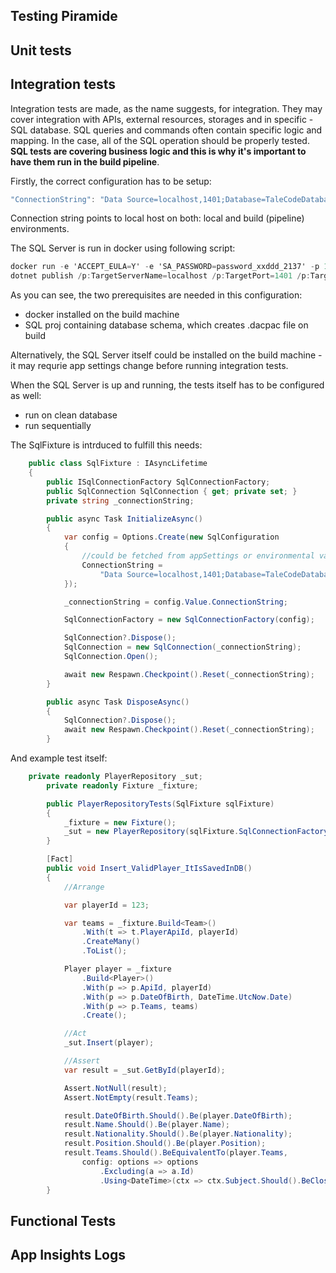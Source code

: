 
## Testing Piramide
## Unit tests



## Integration tests

Integration tests are made, as the name suggests, for integration. They may cover integration with APIs, external resources, storages and in specific - SQL database. SQL queries and commands often contain specific logic and mapping. In the case, all of the SQL operation should be properly tested. <b>SQL tests are covering business logic and this is why it's important to have them run in the build pipeline</b>.

<p>
Firstly, the correct configuration has to be setup:

```csharp
"ConnectionString": "Data Source=localhost,1401;Database=TaleCodeDatabase; User ID=SA;Password=password_xxddd_2137;Persist Security Info=True;MultipleActiveResultSets=True;Trusted_Connection=False;Connect Timeout=60;Encrypt=False;TrustServerCertificate=True"
```

Connection string points to local host on both: local and build (pipeline) environments.

The SQL Server is run in docker using following script:

```csharp
docker run -e 'ACCEPT_EULA=Y' -e 'SA_PASSWORD=password_xxddd_2137' -p 1401:1433 --name DB -d mcr.microsoft.com/mssql/server:2019-latest
dotnet publish /p:TargetServerName=localhost /p:TargetPort=1401 /p:TargetUser=sa /p:TargetPassword=password_xxddd_2137 /p:TargetDatabaseName=TaleCodeDatabase (from 'taleCode/src/TaleCodeDatabase' directory)
```

As you can see, the two prerequisites are needed in this configuration:
- docker installed on the build machine
- SQL proj containing database schema, which creates .dacpac file on build

Alternatively, the SQL Server itself could be installed on the build machine - it may requrie app settings change before running integration tests.
</p>

<p>
When the SQL Server is up and running, the tests itself has to be configured as well:

- run on clean database
- run sequentially

The SqlFixture is intrduced to fulfill this needs:

```csharp
    public class SqlFixture : IAsyncLifetime
    {
        public ISqlConnectionFactory SqlConnectionFactory;
        public SqlConnection SqlConnection { get; private set; }
        private string _connectionString;

        public async Task InitializeAsync()
        {
            var config = Options.Create(new SqlConfiguration
            {
                //could be fetched from appSettings or environmental variable
                ConnectionString =
                    "Data Source=localhost,1401;Database=TaleCodeDatabase; User ID=SA;Password=password_xxddd_2137;Persist Security Info=True;MultipleActiveResultSets=True;Trusted_Connection=False;Connect Timeout=60;Encrypt=False;TrustServerCertificate=True"
            });

            _connectionString = config.Value.ConnectionString;

            SqlConnectionFactory = new SqlConnectionFactory(config);

            SqlConnection?.Dispose();
            SqlConnection = new SqlConnection(_connectionString);
            SqlConnection.Open();

            await new Respawn.Checkpoint().Reset(_connectionString);
        }

        public async Task DisposeAsync()
        {
            SqlConnection?.Dispose();
            await new Respawn.Checkpoint().Reset(_connectionString);
        }
```
</p>

<p>
And example test itself:

```csharp
    private readonly PlayerRepository _sut;
        private readonly Fixture _fixture;

        public PlayerRepositoryTests(SqlFixture sqlFixture)
        {
            _fixture = new Fixture();
            _sut = new PlayerRepository(sqlFixture.SqlConnectionFactory);
        }

        [Fact]
        public void Insert_ValidPlayer_ItIsSavedInDB()
        {
            //Arrange

            var playerId = 123;

            var teams = _fixture.Build<Team>()
                .With(t => t.PlayerApiId, playerId)
                .CreateMany()
                .ToList();

            Player player = _fixture
                .Build<Player>()
                .With(p => p.ApiId, playerId)
                .With(p => p.DateOfBirth, DateTime.UtcNow.Date)
                .With(p => p.Teams, teams)
                .Create();

            //Act
            _sut.Insert(player);

            //Assert
            var result = _sut.GetById(playerId);

            Assert.NotNull(result);
            Assert.NotEmpty(result.Teams);

            result.DateOfBirth.Should().Be(player.DateOfBirth);
            result.Name.Should().Be(player.Name);
            result.Nationality.Should().Be(player.Nationality);
            result.Position.Should().Be(player.Position);
            result.Teams.Should().BeEquivalentTo(player.Teams, 
                config: options => options
                    .Excluding(a => a.Id)
                    .Using<DateTime>(ctx => ctx.Subject.Should().BeCloseTo(ctx.Expectation, TimeSpan.FromSeconds(1))).WhenTypeIs<DateTime>());
        }
```
</p>



## Functional Tests

## App Insights Logs